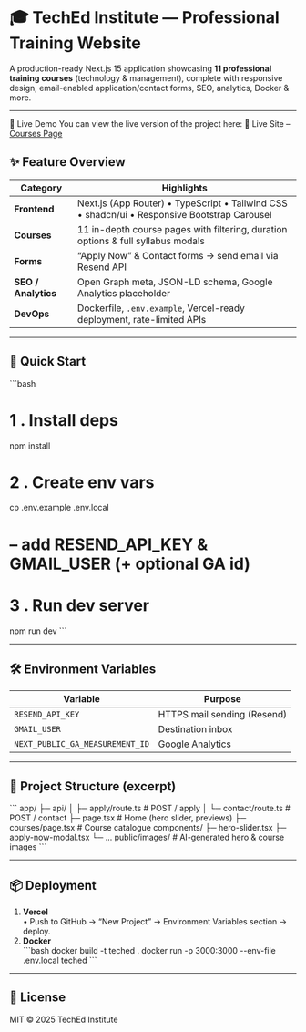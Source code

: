 # 🎓 TechEd Institute — Professional Training Website

A production-ready Next.js 15 application showcasing **11 professional training courses** (technology & management), complete with responsive design, email-enabled application/contact forms, SEO, analytics, Docker & more.

---
📍 Live Demo
You can view the live version of the project here:
🔗 Live Site – [Courses Page](https://v0-new-project-vs7ityjvzh0.vercel.app/)



## ✨ Feature Overview
| Category            | Highlights                                                                                  |
|---------------------|----------------------------------------------------------------------------------------------|
| **Frontend**        | Next.js (App Router) • TypeScript • Tailwind CSS • shadcn/ui • Responsive Bootstrap Carousel |
| **Courses**         | 11 in-depth course pages with filtering, duration options & full syllabus modals             |
| **Forms**           | “Apply Now” & Contact forms → send email via Resend API                                      |
| **SEO / Analytics** | Open Graph meta, JSON-LD schema, Google Analytics placeholder                               |
| **DevOps**          | Dockerfile, `.env.example`, Vercel-ready deployment, rate-limited APIs                      |

---

## 🚀 Quick Start

\`\`\`bash
# 1 . Install deps
npm install

# 2 . Create env vars
cp .env.example .env.local
#  – add RESEND_API_KEY & GMAIL_USER (+ optional GA id)

# 3 . Run dev server
npm run dev
\`\`\`

---

## 🛠️ Environment Variables

| Variable                 | Purpose                         |
|--------------------------|---------------------------------|
| `RESEND_API_KEY`         | HTTPS mail sending (Resend)     |
| `GMAIL_USER`             | Destination inbox               |
| `NEXT_PUBLIC_GA_MEASUREMENT_ID` | Google Analytics         |

---

## 📂 Project Structure (excerpt)

\`\`\`
app/
 ├─ api/
 │   ├─ apply/route.ts    # POST / apply
 │   └─ contact/route.ts  # POST / contact
 ├─ page.tsx              # Home (hero slider, previews)
 ├─ courses/page.tsx      # Course catalogue
components/
 ├─ hero-slider.tsx
 ├─ apply-now-modal.tsx
 └─ …
public/images/            # AI-generated hero & course images
\`\`\`

---

## 📦 Deployment

1. **Vercel**  
   • Push to GitHub → “New Project” → Environment Variables section → deploy.  
2. **Docker**  
   \`\`\`bash
   docker build -t teched .
   docker run -p 3000:3000 --env-file .env.local teched
   \`\`\`

---

## 📄 License

MIT © 2025 TechEd Institute
